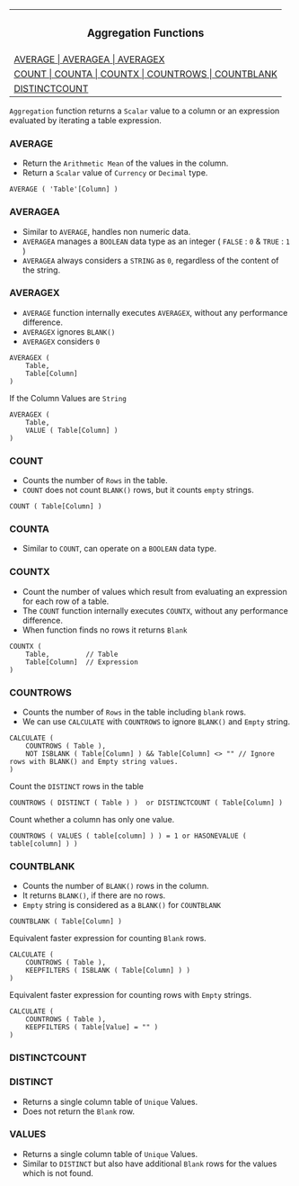 <table align=center>
    <tr><th><h3>Aggregation Functions</h3></th></tr>
    <tr><td><a href=#avg>AVERAGE | AVERAGEA | AVERAGEX</a></td></tr>
    <tr><td><a href=#count>COUNT | COUNTA | COUNTX | COUNTROWS | COUNTBLANK</a></td></tr>
    <tr><td><a href=#distinct>DISTINCTCOUNT</a></td></tr>    
</table>


`Aggregation` function returns a `Scalar` value to a column or an expression evaluated by iterating a table expression.

### AVERAGE

- Return the `Arithmetic Mean` of the values in the column.
- Return a `Scalar` value of `Currency` or `Decimal` type.

```DAX
AVERAGE ( 'Table'[Column] )
```

### AVERAGEA

- Similar to `AVERAGE`, handles non numeric data.
- `AVERAGEA` manages a `BOOLEAN` data type as an integer ( `FALSE` : `0` & `TRUE` : `1` )
- `AVERAGEA` always considers a `STRING` as `0`, regardless of the content of the string.

### AVERAGEX

- `AVERAGE` function internally executes `AVERAGEX`,  without any performance difference.
- `AVERAGEX` ignores `BLANK()`
- `AVERAGEX` considers `0`

```DAX
AVERAGEX (
    Table,
    Table[Column]
)
```

If the Column Values are `String`

```DAX
AVERAGEX (
    Table,
    VALUE ( Table[Column] )
)
```

### COUNT

- Counts the number of `Rows` in the table.
- `COUNT` does not count `BLANK()` rows, but it counts `empty` strings.

```DAX
COUNT ( Table[Column] )
```

### COUNTA

- Similar to `COUNT`, can operate on a `BOOLEAN` data type.

### COUNTX

- Count the number of values which result from evaluating an expression for each row of a table.
- The `COUNT` function internally executes `COUNTX`, without any performance difference.
- When function finds no rows it returns `Blank`

```DAX
COUNTX (
    Table,         // Table
    Table[Column]  // Expression
)
```        

### COUNTROWS

- Counts the number of `Rows` in the table including `blank` rows.
- We can use `CALCULATE` with `COUNTROWS` to ignore `BLANK()` and `Empty` string.

```DAX
CALCULATE (
    COUNTROWS ( Table ),
    NOT ISBLANK ( Table[Column] ) && Table[Column] <> "" // Ignore rows with BLANK() and Empty string values.
)
```

Count the `DISTINCT` rows in the table

```DAX
COUNTROWS ( DISTINCT ( Table ) )  or DISTINCTCOUNT ( Table[Column] )
```

Count whether a column has only one value.

```DAX
COUNTROWS ( VALUES ( table[column] ) ) = 1 or HASONEVALUE ( table[column] ) )
```

### COUNTBLANK

- Counts the number of `BLANK()` rows in the column.
- It returns `BLANK()`, if there are no rows.
- `Empty` string is considered as a `BLANK()` for `COUNTBLANK`

```DAX
COUNTBLANK ( Table[Column] )
```

Equivalent faster expression for counting `Blank` rows.

```DAX
CALCULATE (
    COUNTROWS ( Table ),
    KEEPFILTERS ( ISBLANK ( Table[Column] ) )
)
```

Equivalent faster expression for counting rows with `Empty` strings.

```DAX
CALCULATE (
    COUNTROWS ( Table ),
    KEEPFILTERS ( Table[Value] = "" )
)
```

### DISTINCTCOUNT


### DISTINCT

- Returns a single column table of `Unique` Values.
- Does not return the `Blank` row.


### VALUES

- Returns a single column table of `Unique` Values.
- Similar to `DISTINCT` but also have additional `Blank` rows for the values which is not found.
